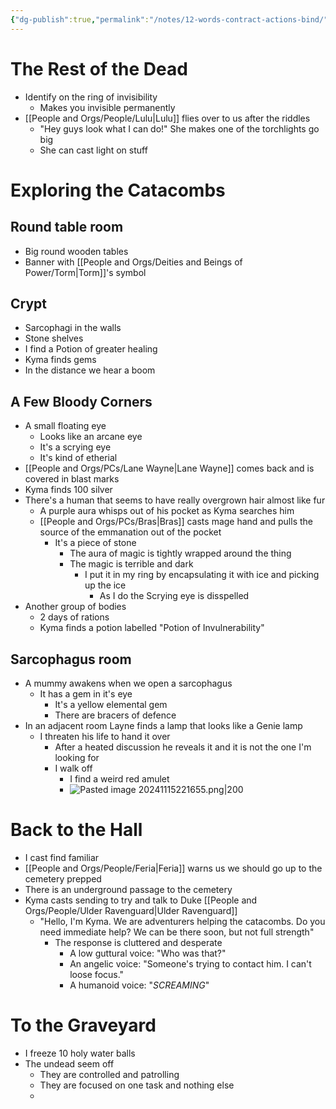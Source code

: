 ```yaml
---
{"dg-publish":true,"permalink":"/notes/12-words-contract-actions-bind/","tags":["Session-Notes"]}
---
```



# The Rest of the Dead
- Identify on the ring of invisibility
	- Makes you invisible permanently 
- [[People and Orgs/People/Lulu\|Lulu]] flies over to us after the riddles 
	- "Hey guys look what I can do!" She makes one of the torchlights go big
	- She can cast light on stuff
# Exploring the Catacombs
## Round table room
- Big round wooden tables 
- Banner with [[People and Orgs/Deities and Beings of Power/Torm\|Torm]]'s symbol
## Crypt
- Sarcophagi in the walls
- Stone shelves
- I find a Potion of greater healing
- Kyma finds gems
- In the distance we hear a boom 

## A Few Bloody Corners
- A small floating eye 
	- Looks like an arcane eye
	- It's a scrying eye 
	- It's kind of etherial
- [[People and Orgs/PCs/Lane Wayne\|Lane Wayne]] comes back and is covered in blast marks
- Kyma finds 100 silver
- There's a human that seems to have really overgrown hair almost like fur
	- A purple aura whisps out of his pocket as Kyma searches him
	- [[People and Orgs/PCs/Bras\|Bras]] casts mage hand and pulls the source of the emmanation out of the pocket
		- It's a piece of stone
			- The aura of magic is tightly wrapped around the thing
			- The magic is terrible and dark 
				- I put it in my ring by encapsulating it with ice and picking up the ice
					- As I do the Scrying eye is disspelled
- Another group of bodies
	- 2 days of rations
	- Kyma finds a potion labelled "Potion of Invulnerability"
## Sarcophagus room
- A mummy awakens when we open a sarcophagus 
	- It has a gem in it's eye
		- It's a yellow elemental gem
		- There are bracers of defence 
- In an adjacent room Layne finds a lamp that looks like a Genie lamp
	- I threaten his life to hand it over
		- After a heated discussion he reveals it and it is not the one I'm looking for
		- I walk off
			- I find a weird red amulet
			- ![Pasted image 20241115221655.png|200](/img/user/z%20Photos/Pasted%20image%2020241115221655.png)

# Back to the Hall
- I cast find familiar 
- [[People and Orgs/People/Feria\|Feria]] warns us we should go up to the cemetery prepped 
- There is an underground passage to the cemetery 
- Kyma casts sending to try and talk to Duke [[People and Orgs/People/Ulder Ravenguard\|Ulder Ravenguard]] 
	- "Hello, I'm Kyma. We are adventurers helping the catacombs. Do you need immediate help? We can be there soon, but not full strength"
		- The response is cluttered and desperate 
			- A low guttural voice: "Who was that?" 
			- An angelic voice: "Someone's trying to contact him. I can't loose focus." 
			- A humanoid voice: "*SCREAMING*"
# To the Graveyard
- I freeze 10 holy water balls 
- The undead seem off
	- They are controlled and patrolling 
	- They are focused on one task and nothing else
	- 


